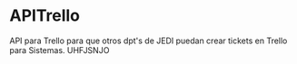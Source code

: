 # APITrello
API para Trello para que otros dpt's de JEDI puedan crear tickets en Trello para Sistemas.
UHFJSNJO
